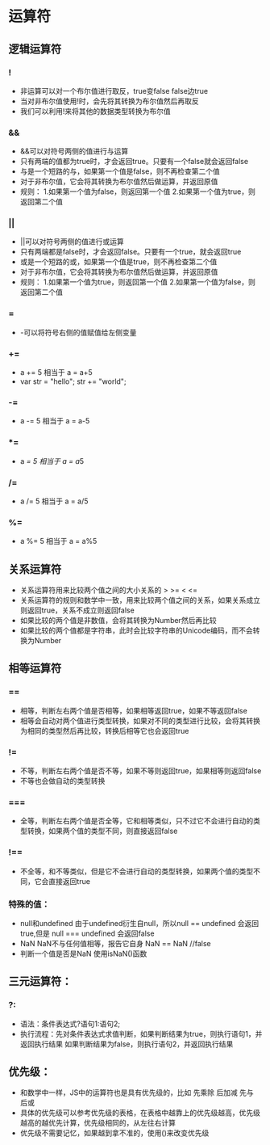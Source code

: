 # 运算符

## 逻辑运算符

### !
+ 非运算可以对一个布尔值进行取反，true变false false边true
+ 当对非布尔值使用!时，会先将其转换为布尔值然后再取反
+ 我们可以利用!来将其他的数据类型转换为布尔值

### &&
+ &&可以对符号两侧的值进行与运算
+ 只有两端的值都为true时，才会返回true。只要有一个false就会返回false
+ 与是一个短路的与，如果第一个值是false，则不再检查第二个值
+ 对于非布尔值，它会将其转换为布尔值然后做运算，并返回原值
+ 规则： 1.如果第一个值为false，则返回第一个值  2.如果第一个值为true，则返回第二个值

### ||
+ ||可以对符号两侧的值进行或运算
+ 只有两端都是false时，才会返回false。只要有一个true，就会返回true
+ 或是一个短路的或，如果第一个值是true，则不再检查第二个值
+ 对于非布尔值，它会将其转换为布尔值然后做运算，并返回原值
+ 规则： 1.如果第一个值为true，则返回第一个值  2.如果第一个值为false，则返回第二个值

### = 
+ -可以将符号右侧的值赋值给左侧变量

### +=
+  a += 5 相当于 a = a+5
+ var str = "hello";  str += "world";

### -=
+ a -= 5  相当于 a = a-5

### *=
+  a *= 5 相当于 a = a*5

### /=
+ a /= 5 相当于 a = a/5

### %=
+ a %= 5 相当于 a = a%5

## 关系运算符
+ 关系运算符用来比较两个值之间的大小关系的 > >= < <=
+ 关系运算符的规则和数学中一致，用来比较两个值之间的关系，如果关系成立则返回true，关系不成立则返回false
+ 如果比较的两个值是非数值，会将其转换为Number然后再比较
+ 如果比较的两个值都是字符串，此时会比较字符串的Unicode编码，而不会转换为Number

## 相等运算符
### ==
+ 相等，判断左右两个值是否相等，如果相等返回true，如果不等返回false
+ 相等会自动对两个值进行类型转换，如果对不同的类型进行比较，会将其转换为相同的类型然后再比较，转换后相等它也会返回true

### !=
+ 不等，判断左右两个值是否不等，如果不等则返回true，如果相等则返回false
+ 不等也会做自动的类型转换

### ===
+ 全等，判断左右两个值是否全等，它和相等类似，只不过它不会进行自动的类型转换，如果两个值的类型不同，则直接返回false

### !==
+ 不全等，和不等类似，但是它不会进行自动的类型转换，如果两个值的类型不同，它会直接返回true

### 特殊的值：
+ null和undefined 由于undefined衍生自null，所以null == undefined 会返回true,但是 null === undefined 会返回false
+ NaN NaN不与任何值相等，报告它自身 NaN == NaN //false
+ 判断一个值是否是NaN 使用isNaN()函数

## 三元运算符：
### ?:
+ 语法：条件表达式?语句1:语句2;
+ 执行流程：先对条件表达式求值判断，如果判断结果为true，则执行语句1，并返回执行结果  如果判断结果为false，则执行语句2，并返回执行结果

## 优先级：
+ 和数学中一样，JS中的运算符也是具有优先级的，比如 先乘除 后加减 先与 后或
+ 具体的优先级可以参考优先级的表格，在表格中越靠上的优先级越高，优先级越高的越优先计算，优先级相同的，从左往右计算
+ 优先级不需要记忆，如果越到拿不准的，使用()来改变优先级
